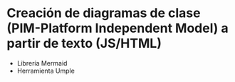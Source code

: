 # Creación de diagramas de clase (PIM-Platform Independent Model) a partir de texto (JS/HTML)

- Librería Mermaid
- Herramienta Umple


